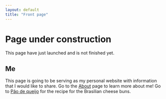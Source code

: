 ```yaml
---
layout: default
title: "Front page"
---
```


# Page under construction

This page have just launched and is not finished yet.

## Me

This page is going to be serving as my personal website with information that I would like to share. Go to the [About] page to learn more about me! Go to [Pão de queijo] for the recipe for the Brasilian cheese buns.

[About]: about
[Pão de queijo]: recipes/pao_de_queijo
